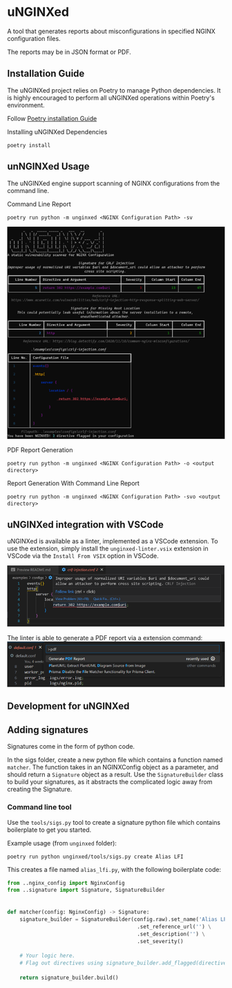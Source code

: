 # uNGINXed

A tool that generates reports about misconfigurations in specified NGINX configuration files.

The reports may be in JSON format or PDF.


## Installation Guide

The uNGINXed project relies on Poetry to manage Python dependencies. It is highly encouraged to perform all uNGINXed operations within Poetry's environment.

Follow [Poetry installation Guide](https://python-poetry.org/docs/)

Installing uNGINXed Dependencies
```
poetry install
```
<div style="page-break-after: always;"></div>


## unNGINXed Usage

The uNGINXed engine support scanning of NGINX configurations from the command line.

Command Line Report
```
poetry run python -m unginxed <NGINX Configuration Path> -sv
```

![Command Line Report](images/command-line-report.png)

<div style="page-break-after: always;"></div>


PDF Report Generation 
```
poetry run python -m unginxed <NGINX Configuration Path> -o <output directory>
```
Report Generation With Command Line Report 
```
poetry run python -m unginxed <NGINX Configuration Path> -svo <output directory>
```
## uNGINXed integration with VSCode

uNGINXed is available as a linter, implemented as a VSCode extension.
To use the extension, simply install the `unginxed-linter.vsix` extension in VSCode via the `Install From VSIX` option in VSCode.

![VSCode Linter](images/linter.png)

The linter is able to generate a PDF report via a extension command:
![PDF command](images/linter-command.png)

<div style="page-break-after: always;"></div>

## Development for uNGINXed

## Adding signatures

Signatures come in the form of python code.

In the sigs folder, create a new python file which contains a function named `matcher`.
The function takes in an NGINXConfig object as a parameter, and should return a `Signature` object as a result.
Use the `SignatureBuilder` class to build your signatures, as it abstracts the complicated logic away from creating the Signature.

### Command line tool

Use the `tools/sigs.py` tool to create a signature python file which contains boilerplate to get you started.

Example usage (from `unginxed` folder):
```
poetry run python unginxed/tools/sigs.py create Alias LFI
```

<div style="page-break-after: always;"></div>


This creates a file named `alias_lfi.py`, with the following boilerplate code:

```python
from ..nginx_config import NginxConfig
from ..signature import Signature, SignatureBuilder


def matcher(config: NginxConfig) -> Signature:
    signature_builder = SignatureBuilder(config.raw).set_name('Alias LFI') \
                                          .set_reference_url('') \
                                          .set_description('') \
                                          .set_severity()

    # Your logic here.
    # Flag out directives using signature_builder.add_flagged(directive, config)

    return signature_builder.build()
```
